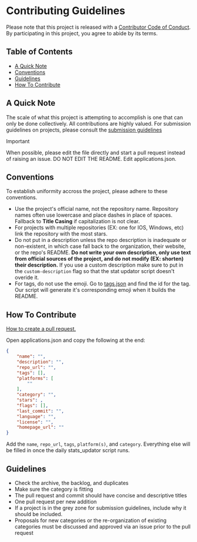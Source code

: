 
# Contributing Guidelines
Please note that this project is released with a [Contributor Code of Conduct](CODE_OF_CONDUCT.md). By participating in this project, you agree to abide by its terms.

## Table of Contents
- [A Quick Note](a-quick-note)
- [Conventions](conventions)
- [Guidelines](guidelines)
- [How To Contribute](how-to-contribute)

## A Quick Note
The scale of what this project is attempting to accomplish is one that can only be done collectively. All contributions are highly valued. For submission guidelines on projects, please consult the [submission guidelines](GUIDELINES.md)

>[!IMPORTANT]
>When possible, please edit the file directly and start a pull request instead of raising an issue. DO NOT EDIT THE README. Edit applications.json.

## Conventions
To establish uniformity accross the project, please adhere to these conventions.
- Use the project's official name, not the repository name. Repository names often use lowercase and place dashes in place of spaces. Fallback to **Title Casing** if capitalization is not clear. 
- For projects with multiple repositories (EX: one for IOS, Windows, etc) link the repository with the most stars.
- Do not put in a description unless the repo description is inadequate or non-existent, in which case fall back to the organization, their website, or the repo's README. **Do not write your own description, only use text from official sources of the project, and do not modify (EX: shorten) their description.** If you use a custom description make sure to put in the `custom-description` flag so that the stat updator script doesn't overide it. 
- For tags, do not use the emoji. Go to [tags.json](source/data/tags.json) and find the id for the tag. Our script will generate it's corresponding emoji when it builds the README. 

## How To Contribute
[How to create a pull request.](https://docs.github.com/en/pull-requests/collaborating-with-pull-requests/proposing-changes-to-your-work-with-pull-requests/creating-a-pull-request)

Open applications.json and copy the following at the end:
```json
{
    "name": "",
    "description": "",
    "repo_url": "",
    "tags": [],
    "platforms": [
        ""
    ],
    "category": "",
    "stars": ,
    "flags": [],
    "last_commit": "",
    "language": "",
    "license": "",
    "homepage_url": ""
}
```

Add the `name`, `repo_url`, `tags`, `platform(s)`, and `category`. Everything else will be filled in once the daily stats_updator script runs. 

## Guidelines
- Check the archive, the backlog, and duplicates
- Make sure the category is fitting
- The pull request and commit should have concise and descriptive titles
- One pull request per new addition
- If a project is in the grey zone for submission guidelines, include why it should be included.
- Proposals for new categories or the re-organization of existing categories must be discussed and approved via an issue prior to the pull request
